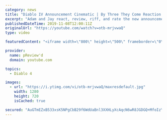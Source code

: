 ```yaml
---
category: news
title: "Diablo IV Announcement Cinematic | By Three They Come Reaction / Review / Rating"
excerpt: "Adam and Jay react, review, riff, and rate the new announcement cinematic everyone wanted to see last year at Blizzcon, Diablo IV 'By Three They Come'."
publishedDateTime: 2019-11-08T12:00:11Z
originalUrl: "https://youtube.com/watch?v=otb-mrjvwaQ"
type: video

featuredContent: "<iframe width=\"800\" height=\"500\" frameborder=\"0\" src=\"https://www.youtube.com/embed/otb-mrjvwaQ\" allow=\"accelerometer; autoplay; encrypted-media; gyroscope; picture-in-picture\" allowfullscreen></iframe>"

provider:
  name: pReview'd
  domain: youtube.com

topics:
  - Diablo 4

images:
  - url: "https://i.ytimg.com/vi/otb-mrjvwaQ/maxresdefault.jpg"
    width: 1280
    height: 720
    isCached: true

secured: "AuGTmEZxB533xsK5NPgCbB29f6WdUaBnl3XXHLyXcAqcN6wR8JGDGQ+MfoIzYlemT/VmuVsqMtQKd/ZLJf0Dv4Pgu6VyQu8L76QAo1Bt9bc3+2cwsv8wEG5KTiR93MT6d87P5upKYWobju03eldfA/4wMJPPdUw+cBB6qDN4tv5Tn111gJw2ydkAFNyIhWiA1vVuRZIUwWA42zTCXxQ3Pz/cgCPV0knGfGrjFcZ4LmTQuGtXfp6XI+bJ1EUGUm6OSI0vFzJNWgA3Yek4gBghd3CzaVjVZfw/TtYm73pEDC9EMe+Mobntd+dX8DieAX9SJtxhUhnUct5jBowdqIHjyuY5jemBpuEq6crbGuCZWLf5+yl4xzkh1iWPyl8tMyjIj2VYwq8WbTO8E5m838Cs1iL0t8kFobJUzjK9GbH7F+Ks0oRqSHmEfq942SzqsS/a;lPC82Oi+N4CJ6cld4y1Xfw=="
---
```



